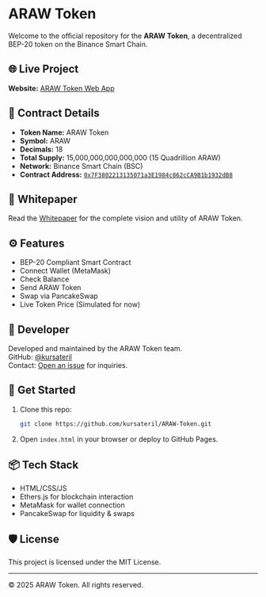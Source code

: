 # ARAW Token

Welcome to the official repository for the **ARAW Token**, a decentralized BEP-20 token on the Binance Smart Chain.

## 🌐 Live Project
**Website:** [ARAW Token Web App](https://kursateril.github.io/ARAW-Token/)

## 🔗 Contract Details
- **Token Name:** ARAW Token
- **Symbol:** ARAW
- **Decimals:** 18
- **Total Supply:** 15,000,000,000,000,000 (15 Quadrillion ARAW)
- **Network:** Binance Smart Chain (BSC)
- **Contract Address:** [`0x7F3802213135071a3E1984c862cCA9B1b1932dB8`](https://bscscan.com/token/0x7F3802213135071a3E1984c862cCA9B1b1932dB8)

## 📄 Whitepaper
Read the [Whitepaper](https://github.com/kursateril/ARAW-Token/blob/main/ARAW_Whitepaper_v1.md) for the complete vision and utility of ARAW Token.

## ⚙️ Features
- BEP-20 Compliant Smart Contract
- Connect Wallet (MetaMask)
- Check Balance
- Send ARAW Token
- Swap via PancakeSwap
- Live Token Price (Simulated for now)

## 💼 Developer
Developed and maintained by the ARAW Token team.  
GitHub: [@kursateril](https://github.com/kursateril)  
Contact: [Open an issue](https://github.com/kursateril/ARAW-Token/issues) for inquiries.

## 🚀 Get Started
1. Clone this repo:
   ```bash
   git clone https://github.com/kursateril/ARAW-Token.git
   ```
2. Open `index.html` in your browser or deploy to GitHub Pages.

## 📦 Tech Stack
- HTML/CSS/JS
- Ethers.js for blockchain interaction
- MetaMask for wallet connection
- PancakeSwap for liquidity & swaps

## 🛡️ License
This project is licensed under the MIT License.

---
© 2025 ARAW Token. All rights reserved.

